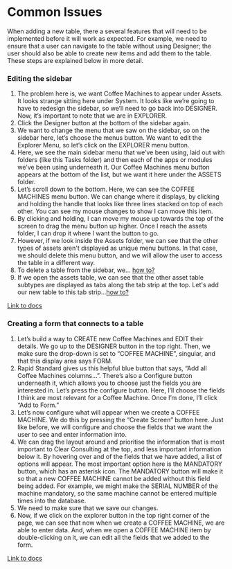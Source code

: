 # Common Issues
When adding a new table, there a several features that will need to be implemented before it will work as expected. For example, we need to ensure that a user can navigate to the table without using Designer; the user should also be able to create new items and add them to the table. These steps are explained below in more detail.

### Editing the sidebar

1.	The problem here is, we want Coffee Machines to appear under Assets. It looks strange sitting here under System. It looks like we’re going to have to redesign the sidebar, so we’ll need to go back into DESIGNER. Now, it’s important to note that we are in EXPLORER.
2.	Click the Designer button at the bottom of the sidebar again.
3.	We want to change the menu that we saw on the sidebar, so on the sidebar here, let’s choose the menus button. We want to edit the Explorer Menu, so let’s click on the EXPLORER menu button.
4.	Here, we see the main sidebar menu that we’ve been using, laid out with folders (like this Tasks folder) and then each of the apps or modules we’ve been using underneath it. Our Coffee Machines menu button appears at the bottom of the list, but we want it here under the ASSETS folder.
5.	Let’s scroll down to the bottom. Here, we can see the COFFEE MACHINES menu button. We can change where it displays, by clicking and holding the handle that looks like three lines stacked on top of each other. You can see my mouse changes to show I can move this item.
6.	By clicking and holding, I can move my mouse up towards the top of the screen to drag the menu button up higher. Once I reach the assets folder, I can drop it where I want the button to go.
7. However, if we look inside the Assets folder, we can see that the other types of assets aren't displayed as unique menu buttons. In that case, we should delete this menu button, and we will allow the user to access the table in a different way.
8. To delete a table from the sidebar, we... [how to?]()
9. If we open the assets table, we can see that the other asset table subtypes are displayed as tabs along the tab strip at the top. Let's add our new table to this tab strip...[how to?]()

[Link to docs]()

### Creating a form that connects to a table
1.	Let’s build a way to CREATE new Coffee Machines and EDIT their details. We go up to the DESIGNER button in the top right. Then, we make sure the drop-down is set to “COFFEE MACHINE”, singular, and that this display area says FORM.
2.	Rapid Standard gives us this helpful blue button that says, “Add all Coffee Machines columns…”. There’s also a Configure button underneath it, which allows you to choose just the fields you are interested in. Let’s press the configure button. Here, I’ll choose the fields I think are most relevant for a Coffee Machine. Once I’m done, I’ll click “Add to Form.”
3.	Let’s now configure what will appear when we create a COFFEE MACHINE. We do this by pressing the “Create Screen” button here. Just like before, we will configure and choose the fields that we want the user to see and enter information into.
4.	We can drag the layout around and prioritise the information that is most important to Clear Consulting at the top, and less important information below it. By hovering over and of the fields that we have added, a list of options will appear. The most important option here is the MANDATORY button, which has an asterisk icon. The MANDATORY button will make it so that a new COFFEE MACHINE cannot be added without this field being added. For example, we might make the SERIAL NUMBER of the machine mandatory, so the same machine cannot be entered multiple times into the database.
5.	We need to make sure that we save our changes.
6.	Now, if we click on the explorer button in the top right corner of the page, we can see that now when we create a COFFEE MACHINE, we are able to enter data. And, when we open a COFFEE MACHINE item by double-clicking on it, we can edit all the fields that we added to the form.

[Link to docs]()